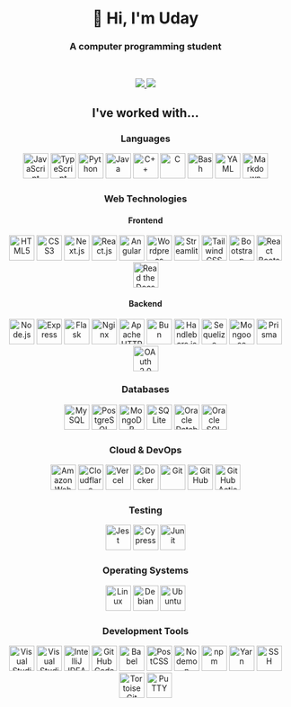 <div align="center">

<h1>👋 Hi, I'm Uday </h1>
<h3>A computer programming student</h3>
<br />
<p>
  <a href="mailto:bc4w46yd7@mozmail.com">
  <img src="https://img.shields.io/badge/-E--Mail-EA4335?style=for-the-badge&logo=gmail&color=red&logoColor=white">
  </a>
  <a href="https://www.linkedin.com/in/uday-rana/">
  <img src="https://img.shields.io/badge/-LinkedIn-EA4335?style=for-the-badge&logo=linkedin&color=white&logoColor=blue">
  </a>
</p>

## I've worked with...

### Languages

<a href="https://developer.mozilla.org/en-US/docs/Web/JavaScript"><img src="https://cdn.jsdelivr.net/gh/devicons/devicon/icons/javascript/javascript-original.svg" title="JavaScript" height="45"/></a>
<a href="https://www.typescriptlang.org/"><img src="https://cdn.jsdelivr.net/gh/devicons/devicon/icons/typescript/typescript-original.svg" title="TypeScript" height="45"></a>
<a href="https://www.python.org/"><img src="https://cdn.jsdelivr.net/gh/devicons/devicon/icons/python/python-original.svg" title="Python" height="45"/></a>
<a href="https://dev.java/"><img src="https://cdn.jsdelivr.net/gh/devicons/devicon@latest/icons/java/java-original.svg" title="Java" height="45"/></a>
<a href="https://isocpp.org/"><img src="https://cdn.jsdelivr.net/gh/devicons/devicon/icons/cplusplus/cplusplus-original.svg" title="C++" height="45"/></a>
<a href="https://www.open-std.org/jtc1/sc22/wg14/"><img src="https://cdn.jsdelivr.net/gh/devicons/devicon/icons/c/c-original.svg" title="C" height="45"/></a>
<a href="https://www.gnu.org/software/bash/"><img src="https://cdn.jsdelivr.net/gh/devicons/devicon/icons/bash/bash-original.svg" title="Bash" height="45"/></a>
<a href="https://yaml.org/"><img src="https://cdn.jsdelivr.net/gh/devicons/devicon@latest/icons/yaml/yaml-original.svg" title="YAML" height="45"/></a>
<a href="https://commonmark.org/"><img src="https://cdn.jsdelivr.net/gh/devicons/devicon@latest/icons/markdown/markdown-original.svg" title="Markdown" height="45"/></a>

### Web Technologies

#### Frontend

<a href="https://developer.mozilla.org/en-US/docs/Web/HTML"><img src="https://cdn.jsdelivr.net/gh/devicons/devicon/icons/html5/html5-original.svg" title="HTML5" height="45"/></a>
<a href="https://developer.mozilla.org/en-US/docs/Web/CSS"><img src="https://cdn.jsdelivr.net/gh/devicons/devicon/icons/css3/css3-original.svg" title="CSS3" height="45"/></a>
<a href="https://nextjs.org/"><img src="https://cdn.jsdelivr.net/gh/devicons/devicon/icons/nextjs/nextjs-original.svg" title="Next.js" height="45"></a>
<a href="https://reactjs.org/"><img src="https://cdn.jsdelivr.net/gh/devicons/devicon/icons/react/react-original.svg" title="React.js" height="45"/></a>
<a href="https://angular.dev/"><img src="https://cdn.jsdelivr.net/gh/devicons/devicon@latest/icons/angular/angular-original.svg" title="Angular" height="45"/></a>
<a href="https://wordpress.org/"><img src="https://cdn.jsdelivr.net/gh/devicons/devicon@latest/icons/wordpress/wordpress-original.svg" title="Wordpress" height="45"/></a>
<a href="https://streamlit.io/"><img src="https://cdn.jsdelivr.net/gh/devicons/devicon@latest/icons/streamlit/streamlit-original.svg" title="Streamlit" height="45"/></a>
<a href="https://tailwindcss.com/"><img src="https://cdn.jsdelivr.net/gh/devicons/devicon/icons/tailwindcss/tailwindcss-original.svg" title="Tailwind CSS" height="45"/></a>
<a href="https://getbootstrap.com/"><img src="https://cdn.jsdelivr.net/gh/devicons/devicon/icons/bootstrap/bootstrap-original.svg" title="Bootstrap" height="45"/></a>
<a href="https://react-bootstrap.netlify.app/"><img src="https://cdn.jsdelivr.net/gh/devicons/devicon@latest/icons/reactbootstrap/reactbootstrap-original.svg" title="React Bootstrap" height="45"/></a>
<a href="https://about.readthedocs.com/"><img src="https://cdn.jsdelivr.net/gh/devicons/devicon@latest/icons/readthedocs/readthedocs-original.svg" title="Read the Docs" height="45"/></a>

#### Backend

<a href="https://nodejs.org/en/"><img src="https://cdn.jsdelivr.net/gh/devicons/devicon/icons/nodejs/nodejs-plain.svg" title="Node.js" height="45"/></a>
<a href="https://expressjs.com/"><img src="https://cdn.jsdelivr.net/gh/devicons/devicon/icons/express/express-original.svg" title="Express" height="45"></a>
<a href="https://flask.palletsprojects.com/"><img src="https://cdn.jsdelivr.net/gh/devicons/devicon/icons/flask/flask-original.svg" title="Flask" height="45"/></a>
<a href="https://nginx.org/en/"><img src="https://cdn.jsdelivr.net/gh/devicons/devicon@latest/icons/nginx/nginx-original.svg" title="Nginx" height="45"></a>
<a href="https://httpd.apache.org/"><img src="https://cdn.jsdelivr.net/gh/devicons/devicon@latest/icons/apache/apache-original.svg" title="Apache HTTP Server" height="45"></a>
<a href="https://bun.sh/"><img src="https://cdn.jsdelivr.net/gh/devicons/devicon@latest/icons/bun/bun-original.svg" title="Bun" height="45"/></a>
<a href="https://handlebarsjs.com/"><img src="https://cdn.jsdelivr.net/gh/devicons/devicon/icons/handlebars/handlebars-original.svg" title="Handlebars.js" height="45"/></a>
<a href="https://sequelize.org/"><img src="https://cdn.jsdelivr.net/gh/devicons/devicon@latest/icons/sequelize/sequelize-original.svg" title="Sequelize" height="45"></a>
<a href="https://mongoosejs.com/"><img src="https://cdn.jsdelivr.net/gh/devicons/devicon@latest/icons/mongoose/mongoose-original.svg" title="Mongoose" height="45"></a>
<a href="https://www.prisma.io/"><img src="https://cdn.jsdelivr.net/gh/devicons/devicon@latest/icons/prisma/prisma-original.svg" title="Prisma" height="45"></a>
<a href="https://oauth.net/2/"><img src="https://cdn.jsdelivr.net/gh/devicons/devicon@latest/icons/oauth/oauth-original.svg" title="OAuth 2.0" height="45"/></a>

### Databases

<a href="https://www.mysql.com/"><img src="https://cdn.jsdelivr.net/gh/devicons/devicon@latest/icons/mysql/mysql-original.svg" title="MySQL" height="45"/></a>
<a href="https://https://www.postgresql.org/"><img src="https://cdn.jsdelivr.net/gh/devicons/devicon/icons/postgresql/postgresql-original.svg" title="PostgreSQL" height="45"/></a>
<a href="https://www.mongodb.com/"><img src="https://cdn.jsdelivr.net/gh/devicons/devicon/icons/mongodb/mongodb-plain.svg" title="MongoDB" height="45"/></a>
<a href="https://www.sqlite.org/"><img src="https://cdn.jsdelivr.net/gh/devicons/devicon@latest/icons/sqlite/sqlite-original.svg" title="SQLite" height="45"/></a>
<a href="https://developer.oracle.com/technologies/databases.html"><img src="https://cdn.jsdelivr.net/gh/devicons/devicon/icons/oracle/oracle-original.svg" title="Oracle Database" height="45"/></a>
<a href="https://www.oracle.com/ca-en/database/sqldeveloper/"><img src="https://cdn.jsdelivr.net/gh/devicons/devicon@latest/icons/sqldeveloper/sqldeveloper-original.svg" title="Oracle SQL Developer" height="45"/></a>

### Cloud & DevOps

<a href="https://aws.amazon.com/"><img src="https://cdn.jsdelivr.net/gh/devicons/devicon@latest/icons/amazonwebservices/amazonwebservices-original-wordmark.svg" title="Amazon Web Services" height="45"/></a>
<a href="https://www.cloudflare.com/"><img src="https://cdn.jsdelivr.net/gh/devicons/devicon@latest/icons/cloudflare/cloudflare-original.svg" title="Cloudflare" height="45"/></a>
<a href="https://vercel.com/"><img src="https://cdn.jsdelivr.net/gh/devicons/devicon@latest/icons/vercel/vercel-original.svg" title="Vercel" height="45"/></a>
<a href="https://www.docker.com/"><img src="https://cdn.jsdelivr.net/gh/devicons/devicon@latest/icons/docker/docker-plain.svg" title="Docker" height="45"/></a>
<a href="https://git-scm.com/"><img src="https://cdn.jsdelivr.net/gh/devicons/devicon@latest/icons/git/git-original.svg" title="Git" height="45"/></a>
<a href="https://github.com/"><img src="https://cdn.jsdelivr.net/gh/devicons/devicon@latest/icons/github/github-original.svg" title="GitHub" height="45"/></a>
<a href="https://github.com/features/actions"><img src="https://cdn.jsdelivr.net/gh/devicons/devicon@latest/icons/githubactions/githubactions-original.svg" title="GitHub Actions" height="45"/></a>

### Testing

<a href="https://jestjs.io/"><img src="https://cdn.jsdelivr.net/gh/devicons/devicon/icons/jest/jest-plain.svg" height="45" title="Jest"/></a>
<a href="https://www.cypress.io"><img src="https://cdn.jsdelivr.net/gh/devicons/devicon@latest/icons/cypressio/cypressio-original.svg" title="Cypress" height="45"/></a>
<a href="https://junit.org/junit5/"><img src="https://cdn.jsdelivr.net/gh/devicons/devicon@latest/icons/junit/junit-original.svg" title="Junit" height="45"/></a>

### Operating Systems

<a href="https://kernel.org/"><img src="https://cdn.jsdelivr.net/gh/devicons/devicon@latest/icons/linux/linux-original.svg" title="Linux" height="45"/></a>
<a href="https://www.debian.org/"><img src="https://cdn.jsdelivr.net/gh/devicons/devicon@latest/icons/debian/debian-original.svg" title="Debian" height="45"/></a>
<a href="https://ubuntu.com/"><img src="https://cdn.jsdelivr.net/gh/devicons/devicon@latest/icons/ubuntu/ubuntu-original.svg" title="Ubuntu" height="45"/></a>

### Development Tools

<a href="https://code.visualstudio.com/"><img src="https://cdn.jsdelivr.net/gh/devicons/devicon@latest/icons/vscode/vscode-original.svg" title="Visual Studio Code" height="45"/></a>
<a href="https://visualstudio.microsoft.com/"><img src="https://cdn.jsdelivr.net/gh/devicons/devicon@latest/icons/visualstudio/visualstudio-original.svg" title="Visual Studio" height="45"/></a>
<a href="https://www.jetbrains.com/idea/"><img src="https://cdn.jsdelivr.net/gh/devicons/devicon@latest/icons/intellij/intellij-original.svg" title="IntelliJ IDEA" height="45"/></a>
<a href="https://github.com/features/codespaces"><img src="https://cdn.jsdelivr.net/gh/devicons/devicon@latest/icons/githubcodespaces/githubcodespaces-original.svg" title="GitHub CodeSpaces" height="45"/></a>
<a href="https://babeljs.io/"><img src="https://cdn.jsdelivr.net/gh/devicons/devicon@latest/icons/babel/babel-original.svg" title="Babel" height="45"/></a>
<a href="https://postcss.org/"><img src="https://cdn.jsdelivr.net/gh/devicons/devicon@latest/icons/postcss/postcss-original.svg" title="PostCSS" height="45"/></a>
<a href="https://nodemon.io/"><img src="https://cdn.jsdelivr.net/gh/devicons/devicon@latest/icons/nodemon/nodemon-original.svg" title="Nodemon" height="45"/></a>
<a href="https://www.npmjs.com/"><img src="https://cdn.jsdelivr.net/gh/devicons/devicon@latest/icons/npm/npm-original-wordmark.svg" title="npm" height="45"/></a>
<a href="https://yarnpkg.com/"><img src="https://cdn.jsdelivr.net/gh/devicons/devicon@latest/icons/yarn/yarn-original.svg" title="Yarn" height="45"/></a>
<a href="https://www.openssh.com/"><img src="https://cdn.jsdelivr.net/gh/devicons/devicon@latest/icons/ssh/ssh-original.svg" title="SSH" height="45"/></a>
<a href="https://tortoisegit.org/"><img src="https://cdn.jsdelivr.net/gh/devicons/devicon@latest/icons/tortoisegit/tortoisegit-original.svg" title="TortoiseGit" height="45"/></a>
<a href="https://www.putty.org/"><img src="https://cdn.jsdelivr.net/gh/devicons/devicon@latest/icons/putty/putty-original.svg" title="PuTTY" height="45"/></a>

</div>

<!--
**uday-rana/uday-rana** is a ✨ _special_ ✨ repository because its `README.md` (this file) appears on your GitHub profile.

Here are some ideas to get you started:

- 🔭 I’m currently working on ...
- 🌱 I’m currently learning ...
- 👯 I’m looking to collaborate on ...
- 🤔 I’m looking for help with ...
- 💬 Ask me about ...
- 📫 How to reach me: ...
- 😄 Pronouns: ...
- ⚡ Fun fact: ...
  -->
